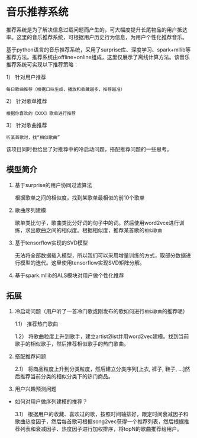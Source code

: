 # 音乐推荐系统

推荐系统是为了解决信息过载问题而产生的，可大幅度提升长尾物品的用户抵达率。这里的音乐推荐系统，可根据用户历史行为信息，为用户个性化推荐音乐。

基于python语言的音乐推荐系统，采用了surprise库、深度学习、spark+mllib等推荐方法。推荐系统由offline+online组成，这里仅展示了离线计算方法。该音乐推荐系统可实现以下推荐策略：

1） 针对用户推荐 

    每日歌曲推荐（根据口味生成，播放和收藏越多，推荐越准）

2） 针对歌单推荐 
    
    根据你喜欢的《XXX》歌单进行推荐

3） 针对歌曲推荐  
    
    听某首歌时，找“相似歌曲”

该项目同时也给出了对推荐中的冷启动问题，搭配推荐问题的一些思考。

## 模型简介

1. 基于surprise的用户协同过滤算法

    根据歌单之间的相似度，找到某歌单最相似的前10个歌单

2. 歌曲序列建模

    歌单类比句子，歌曲类比分好词的句子中的词。然后使用word2vce进行训练，求出歌曲之间的相似度。根据相似度，推荐某首歌的`相似歌曲`

3. 基于tensorflow实现的SVD模型

    无法将全部数据载入模型，所以我们可以采用增量训练的方式，取部分数据进行模型的迭代。这里使用tensorflow实现SVD矩阵分解。

4. 基于spark.mllib的ALS模块对用户做个性化推荐


## 拓展

1. 冷启动问题（用户听了一首冷门歌或刚发布的歌如何进行`相似歌曲`的推荐呢）

    1.1） 推荐热门歌曲

    1.2） 将歌曲粒度上升到歌手，建立artist2list并用word2vec建模。找到当前歌手的相似歌手，然后推荐相似歌手的热门歌曲。

2. 搭配推荐问题

    2.1） 将商品粒度上升到分类粒度，然后建立分类序列[上衣, 裤子, 鞋子, ...]然后推荐当前分类的相似分类下的热门商品。

3. 用户兴趣预测问题

- 如何对用户做序列建模的推荐？

    3.1） 根据用户的收藏、喜欢过的歌，按照时间轴排好，跟定时间衰减因子和歌曲热度因子，然后每首歌可根据song2vec获得一个推荐列表，然后根据推荐列表和衰减因子、热度因子进行加权排序，将topN的歌曲推荐给用户。